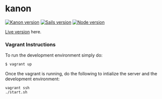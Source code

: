 # kanon

[![Kanon version](http://img.shields.io/badge/kanon_-_0.0.1-white.svg?style=flat)]()
[![Sails version](http://img.shields.io/badge/sails-_0.10.5-blue.svg?style=flat)](http://sailsjs.org)
[![Node version](http://img.shields.io/badge/node-_0.10.35-green.svg?style=flat)](http://nodejs.org)

[Live version](http://nothing.yet) here.

### Vagrant Instructions

To run the development environment simply do:

```bash
$ vagrant up
```

Once the vagrant is running, do the following to intialize the server and the development environment:

```
vagrant ssh
./start.sh
```
 
